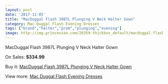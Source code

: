 ```yaml
---
layout: post
date: '2017-11-05'
title: "MacDuggal Flash 3987L Plunging V Neck Halter Gown"
category: Mac Duggal Flash Evening Dresses
tags: ["brand","halter","prom","plunging","evening"]
image: http://img.princessan.com/26359-thickbox_default/macduggal-flash-3987l-plunging-v-neck-halter-gown.jpg
---
```

MacDuggal Flash 3987L Plunging V Neck Halter Gown

On Sales: **$334.99**
<a href="https://www.princessan.com/en/12111-macduggal-flash-3987l-plunging-v-neck-halter-gown.html"><amp-img layout="responsive" width="600" height="600" src="//img.princessan.com/26359-thickbox_default/macduggal-flash-3987l-plunging-v-neck-halter-gown.jpg" alt="MacDuggal Flash 3987L Plunging V Neck Halter Gown 0" /></a>
<a href="https://www.princessan.com/en/12111-macduggal-flash-3987l-plunging-v-neck-halter-gown.html"><amp-img layout="responsive" width="600" height="600" src="//img.princessan.com/26360-thickbox_default/macduggal-flash-3987l-plunging-v-neck-halter-gown.jpg" alt="MacDuggal Flash 3987L Plunging V Neck Halter Gown 1" /></a>

Buy it: [MacDuggal Flash 3987L Plunging V Neck Halter Gown](https://www.princessan.com/en/12111-macduggal-flash-3987l-plunging-v-neck-halter-gown.html "MacDuggal Flash 3987L Plunging V Neck Halter Gown")

View more: [Mac Duggal Flash Evening Dresses](https://www.princessan.com/en/86- "Mac Duggal Flash Evening Dresses")